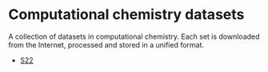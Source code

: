 # Computational chemistry datasets

A collection of datasets in computational chemistry. Each set is downloaded from the Internet, processed and stored in a unified format.

- [S22](http://dx.doi.org/10.1039/b600027d)

